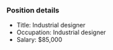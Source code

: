 ### Position details

- Title: Industrial designer
- Occupation: Industrial designer
- Salary: $85,000
